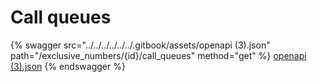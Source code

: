 # Call queues

{% swagger src="../../../../../../.gitbook/assets/openapi (3).json" path="/exclusive_numbers/{id}/call_queues" method="get" %}
[openapi (3).json](<../../../../../../.gitbook/assets/openapi (3).json>)
{% endswagger %}
